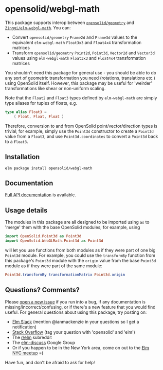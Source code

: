 # opensolid/webgl-math

This package supports interop between [`opensolid/geometry`](http://package.elm-lang.org/packages/opensolid/geometry/latest)
and [`Zinggi/elm-webgl-math`](http://package.elm-lang.org/packages/Zinggi/elm-webgl-math/latest).
You can:

  - Convert `opensolid/geometry` `Frame2d` and `Frame3d` values to the
    equivalent `elm-webgl-math` `Float3x3` and `Float4x4` transformation
    matrices
  - Transform `opensolid/geometry` `Point2d`, `Point3d`, `Vector2d` and
    `Vector3d` values using `elm-webgl-math` `Float3x3` and `Float4x4`
    transformation matrices

You shouldn't need this package for general use - you should be able to do any
sort of geometric transformation you need (rotations, translations etc.) using
OpenSolid itself. However, this package may be useful for 'weirder'
transformations like shear or non-uniform scaling.

Note that the `Float2` and `Float3` types defined by `elm-webgl-math` are simply
type aliases for tuples of floats, e.g.

```elm
type alias Float3 =
    ( Float, Float, Float )
```

Therefore, conversion to and from OpenSolid point/vector/direction types is
trivial; for example, simply use the `Point3d` constructor to create a `Point3d`
value from a `Float3`, and use `Point3d.coordinates` to convert a `Point3d` back
to a `Float3`.

## Installation

```
elm package install opensolid/webgl-math
```

## Documentation

[Full API documentation](http://package.elm-lang.org/packages/opensolid/webgl-math/1.0.0)
is available.

## Usage details

The modules in this package are all designed to be imported using `as` to
'merge' them with the base OpenSolid modules; for example, using

```elm
import OpenSolid.Point3d as Point3d
import OpenSolid.WebGLMath.Point3d as Point3d
```

will let you use functions from both modules as if they were part of one big
`Point3d` module. For example, you could use the `transformBy` function from
this package's `Point3d` module with the `origin` value from the base `Point3d`
module as if they were part of the same module:

```elm
Point3d.transformBy transformationMatrix Point3d.origin
```

## Questions? Comments?

Please [open a new issue](https://github.com/opensolid/webgl-math/issues) if you
run into a bug, if any documentation is missing/incorrect/confusing, or if
there's a new feature that you would find useful. For general questions about
using this package, try posting on:

  - [Elm Slack](http://elmlang.herokuapp.com/) (mention @ianmackenzie in your
    questions so I get a notification)
  - [Stack Overflow](https://stackoverflow.com/questions/ask?tags=opensolid+elm)
    (tag your question with 'opensolid' and 'elm')
  - The [r/elm](https://reddit.com/r/elm) subreddit
  - The [elm-discuss](https://groups.google.com/forum/#!forum/elm-discuss)
    Google Group
  - Or if you happen to be in the New York area, come on out to the
    [Elm NYC meetup](https://www.meetup.com/Elm-NYC/) =)

Have fun, and don't be afraid to ask for help!

